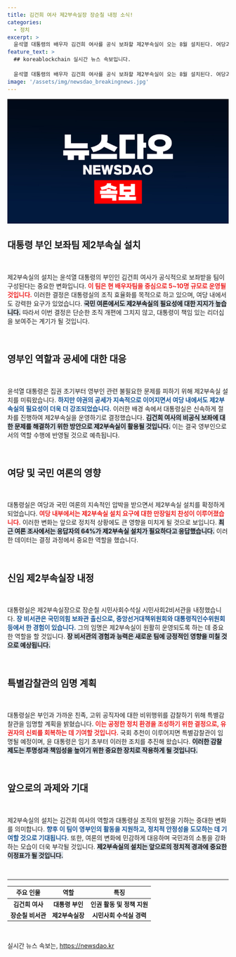 ```yaml
---
title: 김건희 여사 제2부속실장 장순칠 내정 소식!
categories:
  - 정치
excerpt: >
  윤석열 대통령의 배우자 김건희 여사를 공식 보좌할 제2부속실이 오는 8월 설치된다. 여당과 국민 여론 모두 이 설치를 지지하며, 특히 64%가 필요하다고 응답했다.
feature_text: >
  ## koreablockchain 실시간 뉴스 속보입니다.

  윤석열 대통령의 배우자 김건희 여사를 공식 보좌할 제2부속실이 오는 8월 설치된다. 여당과 국민 여론 모두 이 설치를 지지하며, 특히 64%가 필요하다고 응답했다.
image: '/assets/img/newsdao_breakingnews.jpg'
---
```


<p><img src="/assets/img/newsdao_breakingnews.jpg" alt="koreablockchain 속보" /></p>

<h2 data-ke-size="size26">대통령 부인 보좌팀 제2부속실 설치</h2>

<p data-ke-size="size16">&nbsp;</p>

<p>제2부속실의 설치는 윤석열 대통령의 부인인 김건희 여사가 공식적으로 보좌받을 팀이 구성된다는 중요한 변화입니다. <b><span style="color: #ee2323;">이 팀은 현 배우자팀을 중심으로 5~10명 규모로 운영될 것입니다.</span></b> 이러한 결정은 대통령실의 조직 효율화를 목적으로 하고 있으며, 여당 내에서도 강력한 요구가 있었습니다. <b><span style="background-color: #21538527;">국민 여론에서도 제2부속실의 필요성에 대한 지지가 높습니다.</span></b> 따라서 이번 결정은 단순한 조직 개편에 그치지 않고, 대통령이 책임 있는 리더십을 보여주는 계기가 될 것입니다.</p>

<p data-ke-size="size16">&nbsp;</p>

<h2 data-ke-size="size26">영부인 역할과 공세에 대한 대응</h2>

<p data-ke-size="size16">&nbsp;</p>

<p>윤석열 대통령은 집권 초기부터 영부인 관련 불필요한 문제를 피하기 위해 제2부속실 설치를 미뤄왔습니다. <b><span style="color: #1a5490;">하지만 야권의 공세가 지속적으로 이어지면서 여당 내에서도 제2부속실의 필요성이 더욱 더 강조되었습니다.</span></b> 이러한 배경 속에서 대통령실은 신속하게 절차를 진행하여 제2부속실을 운영하기로 결정했습니다. <b><span style="background-color: #21538527;">김건희 여사의 비공식 보좌에 대한 문제를 해결하기 위한 방안으로 제2부속실이 활용될 것입니다.</span></b> 이는 결국 영부인으로서의 역할 수행에 반영될 것으로 예측됩니다.</p>

<p data-ke-size="size16">&nbsp;</p>

<h2 data-ke-size="size26">여당 및 국민 여론의 영향</h2>

<p data-ke-size="size16">&nbsp;</p>

<p>대통령실은 여당과 국민 여론의 지속적인 압박을 받으면서 제2부속실 설치를 확정하게 되었습니다. <b><span style="color: #ee2323;">여당 내부에서는 제2부속실 설치 요구에 대한 만장일치 찬성이 이루어졌습니다.</span></b> 이러한 변화는 앞으로 정치적 상황에도 큰 영향을 미치게 될 것으로 보입니다. <b><span style="background-color: #21538527;">최근 여론 조사에서는 응답자의 64%가 제2부속실 설치가 필요하다고 응답했습니다.</span></b> 이러한 데이터는 결정 과정에서 중요한 역할을 했습니다.</p>

<p data-ke-size="size16">&nbsp;</p>

<h2 data-ke-size="size26">신임 제2부속실장 내정</h2>

<p data-ke-size="size16">&nbsp;</p>

<p>대통령실은 제2부속실장으로 장순칠 시민사회수석실 시민사회2비서관을 내정했습니다. <b><span style="color: #1a5490;">장 비서관은 국민의힘 보좌관 출신으로, 중앙선거대책위원회와 대통령직인수위원회 등에서 한 경험이 있습니다.</span></b> 그의 임명은 제2부속실이 원활히 운영되도록 하는 데 중요한 역할을 할 것입니다. <b><span style="background-color: #21538527;">장 비서관의 경험과 능력은 새로운 팀에 긍정적인 영향을 미칠 것으로 예상됩니다.</span></b></p>

<p data-ke-size="size16">&nbsp;</p>

<h2 data-ke-size="size26">특별감찰관의 임명 계획</h2>

<p data-ke-size="size16">&nbsp;</p>

<p>대통령실은 부인과 가까운 친족, 고위 공직자에 대한 비위행위를 감찰하기 위해 특별감찰관을 임명할 계획을 밝혔습니다. <b><span style="color: #ee2323;">이는 공정한 정치 환경을 조성하기 위한 결정으로, 유권자의 신뢰를 회복하는 데 기여할 것입니다.</span></b> 국회 추천이 이루어지면 특별감찰관이 임명될 예정이며, 윤 대통령은 임기 초부터 이러한 조치를 추진해 왔습니다. <b><span style="background-color: #21538527;">이러한 감찰 제도는 투명성과 책임성을 높이기 위한 중요한 장치로 작용하게 될 것입니다.</span></b></p>

<p data-ke-size="size16">&nbsp;</p>

<h2 data-ke-size="size26">앞으로의 과제와 기대</h2>

<p data-ke-size="size16">&nbsp;</p>

<p>제2부속실의 설치는 김건희 여사의 역할과 대통령실 조직의 발전을 기하는 중대한 변화를 의미합니다. <b><span style="color: #1a5490;">향후 이 팀이 영부인의 활동을 지원하고, 정치적 안정성을 도모하는 데 기여할 것으로 기대됩니다.</span></b> 또한, 여론의 변화에 민감하게 대응하며 국민과의 소통을 강화하는 모습이 더욱 부각될 것입니다. <b><span style="background-color: #21538527;">제2부속실의 설치는 앞으로의 정치적 경과에 중요한 이정표가 될 것입니다.</span></b></p>

<p data-ke-size="size16">&nbsp;</p>

<hr>

<table style="width: 100%;">
<thead>
<tr>
<th style="text-align: center;">주요 인물</th>
<th style="text-align: center;">역할</th>
<th style="text-align: center;">특징</th>
</tr>
</thead>
<tbody>
<tr>
<td style="text-align: center; height: 17px;"><b>김건희 여사</b></td>
<td style="text-align: center; height: 17px;"><b>대통령 부인</b></td>
<td style="text-align: center; height: 17px;"><b>인권 활동 및 정책 지원</b></td>
</tr>
<tr>
<td style="text-align: center; height: 17px;"><b>장순칠 비서관</b></td>
<td style="text-align: center; height: 17px;"><b>제2부속실장</b></td>
<td style="text-align: center; height: 17px;"><b>시민사회 수석실 경력</b></td>
</tr>
</tbody>
</table>

<p data-ke-size="size16">&nbsp;</p>
실시간 뉴스 속보는, <a href="https://newsdao.kr" rel="dofollow">https://newsdao.kr</a>


